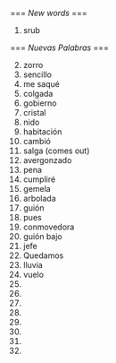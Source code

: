=== *New words* ===

1. srub

=== *Nuevas Palabras* ===

2. zorro
3. sencillo
4. me saqué
5. colgada
6. gobierno
7. cristal
8. nido
9. habitación
10. cambió
11. salga (comes out)
12. avergonzado
13. pena
14. cumpliré
15. gemela
16. arbolada
17. guión
18. pues
19. conmovedora
20. guión bajo
21. jefe
22. Quedamos
23. lluvia
24. vuelo
25. 
26. 
27. 
28. 
29. 
30. 
31. 
32. 
